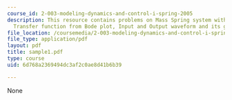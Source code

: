 ```yaml
---
course_id: 2-003-modeling-dynamics-and-control-i-spring-2005
description: This resource contains problems on Mass Spring system with no damper,
  Transfer function from Bode plot, Input and Output waveform and its graph.
file_location: /coursemedia/2-003-modeling-dynamics-and-control-i-spring-2005/6d768a2369494dc3af2c0ae8d41b6b39_sample1.pdf
file_type: application/pdf
layout: pdf
title: sample1.pdf
type: course
uid: 6d768a2369494dc3af2c0ae8d41b6b39

---
```

None